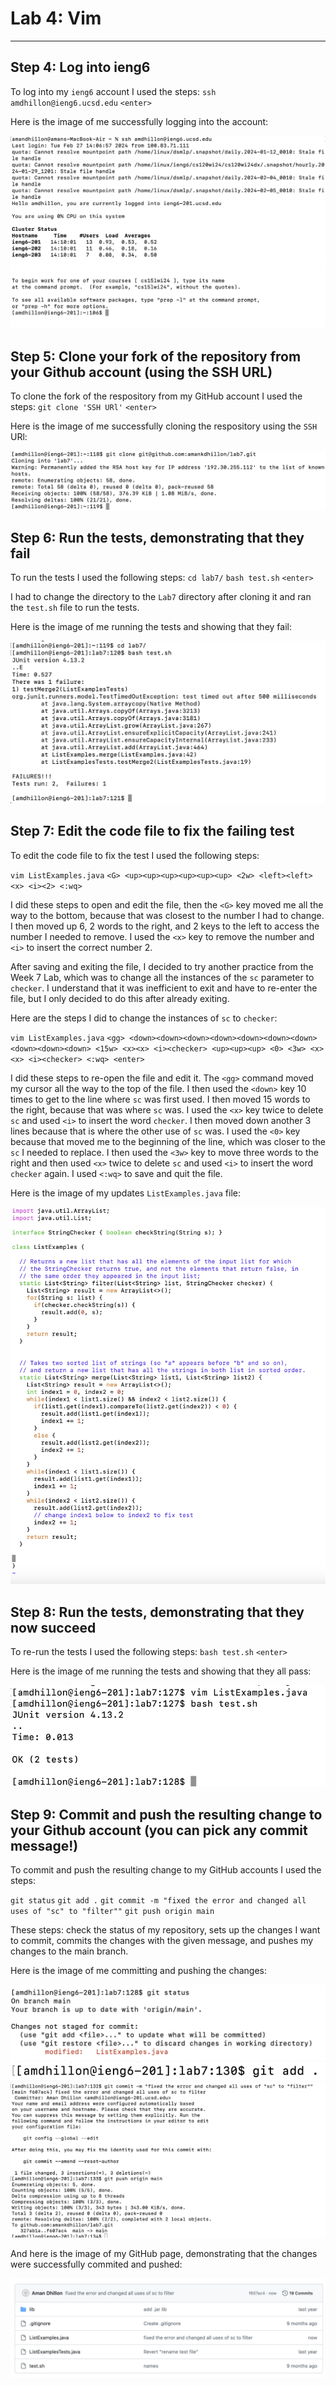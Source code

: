 # Lab 4: Vim
-----

## Step 4: Log into ieng6

To log into my `ieng6` account I used the steps: `ssh amdhillon@ieng6.ucsd.edu` `<enter>`

Here is the image of me successfully logging into the account:

![Image](pic4-1.png)

## Step 5: Clone your fork of the repository from your Github account (using the SSH URL)

To clone the fork of the respository from my GitHub account I used the steps: `git clone 'SSH URl'` `<enter>`

Here is the image of me successfully cloning the respository using the `SSH` URl:

![Image](pic4-2.png)

## Step 6: Run the tests, demonstrating that they fail

To run the tests I used the following steps: `cd lab7/` `bash test.sh` `<enter>`

I had to change the directory to the `Lab7` directory after cloning it and ran the `test.sh` file to run the tests.

Here is the image of me running the tests and showing that they fail:

![Image](pic4-3.png)

## Step 7: Edit the code file to fix the failing test

To edit the code file to fix the test I used the following steps:

`vim ListExamples.java` `<G> <up><up><up><up><up><up> <2w> <left><left> <x> <i><2> <:wq>`

I did these steps to open and edit the file, then the `<G>` key moved me all the way to the bottom, because that was closest to the number I had to change. I then moved up 6, 2 words to the right, and 2 keys to the left to access the number I needed to remove. I used the `<x>` key to remove the number and `<i>` to insert the correct number 2.

After saving and exiting the file, I decided to try another practice from the Week 7 Lab, which was to change all the instances of the `sc` parameter to `checker`. I understand that it was inefficient to exit and have to re-enter the file, but I only decided to do this after already exiting.

Here are the steps I did to change the instances of `sc` to `checker`:

`vim ListExamples.java` `<gg> <down><down><down><down><down><down><down><down><down><down> <15w> <x><x> <i><checker> <up><up><up> <0> <3w> <x><x> <i><checker> <:wq> <enter>`

I did these steps to re-open the file and edit it. The `<gg>` command moved my cursor all the way to the top of the file. I then used the `<down>` key 10 times to get to the line where `sc` was first used. I then moved 15 words to the right, because that was where `sc` was. I used the `<x>` key twice to delete `sc` and used `<i>` to insert the word `checker`. I then moved down another 3 lines because that is where the other use of `sc` was. I used the `<0>` key because that moved me to the beginning of the line, which was closer to the `sc` I needed to replace. I then used the `<3w>` key to move three words to the right and then used `<x>` twice to delete `sc` and used `<i>` to insert the word `checker` again. I used `<:wq>` to save and quit the file.

Here is the image of my updates `ListExamples.java` file:

![Image](pic4-4.png)

## Step 8: Run the tests, demonstrating that they now succeed

To re-run the tests I used the following steps: `bash test.sh` `<enter>`

Here is the image of me running the tests and showing that they all pass:

![Image](pic4-5.png)

## Step 9: Commit and push the resulting change to your Github account (you can pick any commit message!)

To commit and push the resulting change to my GitHub accounts I used the steps:

`git status` `git add .` `git commit -m "fixed the error and changed all uses of "sc" to "filter""` `git push origin main`

These steps: check the status of my repository, sets up the changes I want to commit, commits the changes with the given message, and pushes my changes to the main branch.

Here is the image of me committing and pushing the changes:

![Image](pic4-6.png)
![Image](pic4-7.png)
![Image](pic4-8.png)

And here is the image of my GitHub page, demonstrating that the changes were successfully commited and pushed:

![Image](pic4-9.png)




